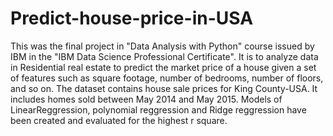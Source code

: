 # Predict-house-price-in-USA
This was the final project  in "Data Analysis with Python" course issued by IBM in the "IBM Data Science Professional Certificate". 
It is to analyze data in Residential real estate to predict the market price of a house given a set of features such as square footage, number of bedrooms, number of floors, and so on.
The dataset contains house sale prices for King County-USA. It includes homes sold between May 2014 and May 2015.
Models of LinearReggression, polynomial reggression and Ridge reggression have been created and evaluated for the highest r square.   
